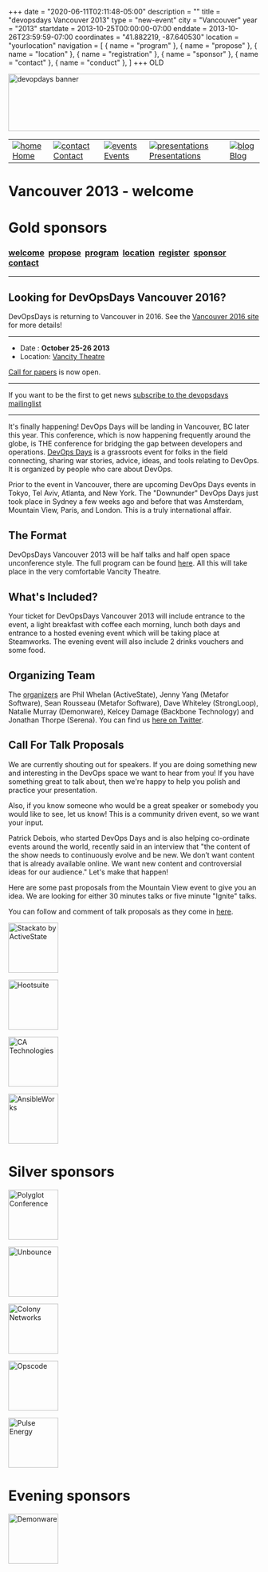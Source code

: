 +++
date = "2020-06-11T02:11:48-05:00"
description = ""
title = "devopsdays Vancouver 2013"
type = "new-event"
city = "Vancouver"
year = "2013"
startdate = 2013-10-25T00:00:00-07:00
enddate = 2013-10-26T23:59:59-07:00
coordinates = "41.882219, -87.640530"
location = "yourlocation"
navigation = [
    { name = "program" },
    { name = "propose" },
    { name = "location" },
    { name = "registration" },
    { name = "sponsor" },
    { name = "contact" },
    { name = "conduct" },
]
+++
OLD






<!DOCTYPE HTML PUBLIC "-//W3C//DTD HTML 4.01 Transitional//EN"
"http://www.w3.org/TR/html4/loose.dtd">
<html>
<head>
<meta http-equiv="content-type" content="text/html; charset=utf-8" >
<title>Vancouver 2013
 - welcome</title>
<meta name="author" content="" >





<link rel="alternate" type="application/rss+xml" title="devopsdays RSS Feed" href="http://www.devopsdays.org/feed/" >



<script type="text/javascript" src="https://www.google.com/jsapi"></script>
<script type="text/javascript">
google.load('jquery', '1.3.2');
</script>

<!---This is a combined jAmpersand, jqwindont , jPullquote -->
<script type="text/javascript" src="/js/devops.js"></script>

<!--- Blueprint CSS Framework Screen + Fancytype-Screen + jedi.css -->
<link rel="stylesheet" href="/css/devops.min.css" type="text/css" media="screen, projection">
<link rel="stylesheet" href="/css/blueprint/print.css" type="text/css" media="print">
<!--[if IE]>
<link rel="stylesheet" href="/css/blueprint/ie.css" type="text/css" media="screen, projection">
<![endif]-->
</head>


<body onload="initialize()">

<div class="container ">
<div class="span-24 last" id="header">

 <div class="span-16 first">
	<img src="/images/devopsdays-banner.png" title="devopsdays banner" width="801" height="115" alt="devopdays banner" ><br>
 </div>
 <div class="span-8 last">
 </div>
</div>

<div class="span-24 last">
<div class="span-15 first">
<div id="headermenu">
<table >
  <tr>
    <td>
      <a href="/"><img alt="home" title="home" src="/images/home.png"></a>
      <a href="/">Home</a>
    </td>
    <td>
      <a href="/contact/"><img alt="contact" title="contact" src="/images/contact.png"></a>
      <a href="/contact/">Contact</a>
    </td>
    <td>
      <a href="/events/"><img alt="events" title="events" src="/images/events.png"></a>
      <a href="/events/">Events</a>
    </td>
    <td>
      <a href="/presentations/"><img alt="presentations" title="presentations" src="/images/presentations.png"></a>
      <a href="/presentations/">Presentations</a>
    </td>
    <td>
      <a href="/blog/"><img alt="blog" title="blog" src="/images/blog.png"></a>
      <a href="/blog/">Blog</a>
    </td>
  </tr>
</table>
</div>

</div>
<div class="span-8 last">
</div>

<div class="span-24 last" id="title">
<div class="span-15 first">
<h1>Vancouver 2013
 - welcome </h1>
</div>

<div class="span-8 last">
</div>

  
<h1>Gold sponsors</h1>
  

</div>


<div class="span-15  ">
  <div class="span-15  last ">
  <div class="submenu">
<h3>
<a href="/events/2013/vancouver/">welcome</a> 
<a href="/events/2013/vancouver/propose">propose</a> 
<a href="/events/2013/vancouver/program">program</a> 
<a href="/events/2013/vancouver/location">location</a> 
<a href="/events/2013/vancouver/registration">register</a> 
<a href="/events/2013/vancouver/sponsor">sponsor</a> 
<a href="/events/2013/vancouver/contact">contact</a> 

</h3>
</div>


  

<hr>


<h2>Looking for DevOpsDays Vancouver 2016?</h2>

<p>DevOpsDays is returning to Vancouver in 2016. See the <a href="/events/2016-vancouver/">Vancouver 2016 site</a> for more details!</p>

<hr>


<ul>
<li>Date : <b>October 25-26 2013</b></li>
<li>Location: <a href="location">Vancity Theatre</a></li>
</ul>


<p><a href="propose">Call for papers</a> is now open.</p>

<hr>


<p>If you want to be the first to get news <a href="http://groups.google.com/group/devopsdays">subscribe to the devopsdays mailinglist</a></p>

<hr>


<p>It's finally happening! DevOps Days will be landing in Vancouver, BC later this year. This conference, which is now happening frequently around the globe, is THE conference for bridging the gap between developers and operations. <a href="http://devopsdays.org/">DevOps Days</a> is a grassroots event for folks in the field connecting, sharing war stories, advice, ideas, and tools relating to DevOps. It is organized by people who care about DevOps.</p>

<p>Prior to the event in Vancouver, there are upcoming DevOps Days events in Tokyo, Tel Aviv, Atlanta, and New York. The "Downunder" DevOps Days just took place in Sydney a few weeks ago and before that was Amsterdam, Mountain View, Paris, and London. This is a truly international affair.</p>

<h2>The Format</h2>

<p>DevOpsDays Vancouver 2013 will be half talks and half open space unconference style. The full program can be found <a href="program">here</a>. All this will take place in the very comfortable Vancity Theatre.</p>

<h2>What's Included?</h2>

<p>Your ticket for DevOpsDays Vancouver 2013 will include entrance to the event, a light breakfast with coffee each morning, lunch both days and entrance to a hosted evening event which will be taking place at Steamworks. The evening event will also include 2 drinks vouchers and some food.</p>

<h2>Organizing Team</h2>

<p>The <a href="contact">organizers</a> are Phil Whelan (ActiveState), Jenny Yang (Metafor Software), Sean Rousseau (Metafor Software), Dave Whiteley (StrongLoop), Natalie Murray (Demonware), Kelcey Damage (Backbone Technology) and Jonathan Thorpe (Serena). You can find us <a href="https://twitter.com/philwhln/devops-days-vancouver/members">here on Twitter</a>.</p>

<h2>Call For Talk Proposals</h2>

<p>We are currently shouting out for speakers. If you are doing something new and interesting in the DevOps space we want to hear from you! If you have something great to talk about, then we're happy to help you polish and practice your presentation.</p>

<p>Also, if you know someone who would be a great speaker or somebody you would like to see, let us know! This is a community driven event, so we want your input.</p>

<p>Patrick Debois, who started DevOps Days and is also helping co-ordinate events around the world, recently said in an interview that "the content of the show needs to continuously evolve and be new. We don’t want content that is already available online. We want new content and controversial ideas for our audience." Let's make that happen!</p>

<p>Here are some past proposals from the Mountain View event to give you an idea. We are looking for either 30 minutes talks or five minute "Ignite" talks.</p>

<p>You can follow and comment of talk proposals as they come in <a href="proposals">here</a>.</p>

  </div>
  
</div>

<div class="span-8 last">
  <div class="span-8 last">





<a href='http://www.activestate.com/stackato'><img border=0 alt='Stackato by ActiveState' title='Stackato by ActiveState' width=100px height=100px src='/events/2013/vancouver/logos/stackato_by_activestate.png'></a>

<a href='http://www.hootsuite.com'><img border=0 alt='Hootsuite' title='Hootsuite' width=100px height=100px src='/events/2013/vancouver/logos/hootsuite.jpg'></a>

<a href='http://www.ca.com'><img border=0 alt='CA Technologies' title='CA Technologies' width=100px height=100px src='/events/2013/vancouver/logos/ca.png'></a>

<a href='http://www.ansibleworks.com/'><img border=0 alt='AnsibleWorks' title='AnsibleWorks' width=100px height=100px src='/events/2013/vancouver/logos/ansibleworks.png'></a>




<h1>Silver sponsors</h1>


<a href='http://www.polyglotconf.com'><img border=0 alt='Polyglot Conference' title='Polyglot Conference' width=100px height=100px src='/events/2013/vancouver/logos/polyglot.png'></a>

<a href='http://careers.unbounce.com'><img border=0 alt='Unbounce' title='Unbounce' width=100px height=100px src='/events/2013/vancouver/logos/unbounce.png'></a>

<a href='http://www.colonynetworks.com'><img border=0 alt='Colony Networks' title='Colony Networks' width=100px height=100px src='/events/2013/vancouver/logos/colonynetworks.png'></a>

<a href='http://opscode.com/'><img border=0 alt='Opscode' title='Opscode' width=100px height=100px src='/events/2013/vancouver/logos/opscode.png'></a>

<a href='http://www.pulseenergy.com/'><img border=0 alt='Pulse Energy' title='Pulse Energy' width=100px height=100px src='/events/2013/vancouver/logos/pulse-energy.png'></a>







<h1>Evening sponsors</h1>

<a href='http://www.demonware.net'><img border=0 alt='Demonware' title='Demonware' width=100px height=100px src='/events/2013/vancouver/logos/demonware.png'></a>


</div>
  <div class="span-8 last">
  </div>


</div>


</div>
</div>

<script type="text/javascript">
  var _gaq = _gaq || [];
  _gaq.push(['_setAccount', 'UA-9713393-1']);
  _gaq.push(['_trackPageview']);

  (function() {
    var ga = document.createElement('script'); ga.type = 'text/javascript'; ga.async = true;
    ga.src = ('https:' == document.location.protocol ? 'https://ssl' : 'http://www') + '.google-analytics.com/ga.js';
    var s = document.getElementsByTagName('script')[0]; s.parentNode.insertBefore(ga, s);
  })();
</script>




</body>
</html>
